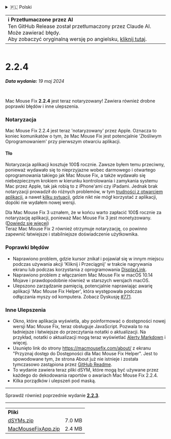<details>
<summary>🇵🇱 Polski</summary>

[🇬🇧 English (GitHub Release)](https://github.com/noah-nuebling/mac-mouse-fix/releases/tag/2.2.4)\
[🇦🇩 Català](https://redirect.macmousefix.com/?target=mmf-release&tag=2.2.4&locale=ca)\
[🇩🇪 Deutsch](https://redirect.macmousefix.com/?target=mmf-release&tag=2.2.4&locale=de)\
[🇪🇸 Español](https://redirect.macmousefix.com/?target=mmf-release&tag=2.2.4&locale=es)\
[🇫🇷 Français](https://redirect.macmousefix.com/?target=mmf-release&tag=2.2.4&locale=fr)\
[🇮🇩 Indonesia](https://redirect.macmousefix.com/?target=mmf-release&tag=2.2.4&locale=id)\
[🇮🇹 Italiano](https://redirect.macmousefix.com/?target=mmf-release&tag=2.2.4&locale=it)\
[🇭🇺 Magyar](https://redirect.macmousefix.com/?target=mmf-release&tag=2.2.4&locale=hu)\
[🇳🇱 Nederlands](https://redirect.macmousefix.com/?target=mmf-release&tag=2.2.4&locale=nl)\
**🇵🇱 Polski**\
[🇧🇷 Português (Brasil)](https://redirect.macmousefix.com/?target=mmf-release&tag=2.2.4&locale=pt-BR)\
[🇵🇹 Português (Portugal)](https://redirect.macmousefix.com/?target=mmf-release&tag=2.2.4&locale=pt-PT)\
[🇷🇴 Română](https://redirect.macmousefix.com/?target=mmf-release&tag=2.2.4&locale=ro)\
[🇸🇪 Svenska](https://redirect.macmousefix.com/?target=mmf-release&tag=2.2.4&locale=sv)\
[🇻🇳 Tiếng Việt](https://redirect.macmousefix.com/?target=mmf-release&tag=2.2.4&locale=vi)\
[🇹🇷 Türkçe](https://redirect.macmousefix.com/?target=mmf-release&tag=2.2.4&locale=tr)\
[🇨🇿 Čeština](https://redirect.macmousefix.com/?target=mmf-release&tag=2.2.4&locale=cs)\
[🇬🇷 Ελληνικά](https://redirect.macmousefix.com/?target=mmf-release&tag=2.2.4&locale=el)\
[🇷🇺 Русский](https://redirect.macmousefix.com/?target=mmf-release&tag=2.2.4&locale=ru)\
[🇺🇦 Українська](https://redirect.macmousefix.com/?target=mmf-release&tag=2.2.4&locale=uk)\
[🇮🇱 עברית](https://redirect.macmousefix.com/?target=mmf-release&tag=2.2.4&locale=he)\
[🇸🇦 العربية](https://redirect.macmousefix.com/?target=mmf-release&tag=2.2.4&locale=ar)\
[🇮🇳 हिन्दी](https://redirect.macmousefix.com/?target=mmf-release&tag=2.2.4&locale=hi)\
[🇹🇭 ไทย](https://redirect.macmousefix.com/?target=mmf-release&tag=2.2.4&locale=th)\
[🇨🇳 中文 (简体)](https://redirect.macmousefix.com/?target=mmf-release&tag=2.2.4&locale=zh-Hans)\
[🇨🇳 中文 (繁體)](https://redirect.macmousefix.com/?target=mmf-release&tag=2.2.4&locale=zh-Hant)\
[🇭🇰 中文（香港)](https://redirect.macmousefix.com/?target=mmf-release&tag=2.2.4&locale=zh-HK)\
[🇯🇵 日本語](https://redirect.macmousefix.com/?target=mmf-release&tag=2.2.4&locale=ja)\
[🇰🇷 한국어](https://redirect.macmousefix.com/?target=mmf-release&tag=2.2.4&locale=ko)\
[Help translate Mac Mouse Fix to different languages!](https://github.com/noah-nuebling/mac-mouse-fix/discussions/731)
</details>
<table align=><td>
<b>ℹ️ Przetłumaczone przez AI</b><br>
Ten GitHub Release został przetłumaczony przez Claude AI. Może zawierać błędy.<br>
Aby zobaczyć oryginalną wersję po angielsku, <a href="https://github.com/noah-nuebling/mac-mouse-fix/releases/tag/2.2.4">kliknij tutaj</a>.
</td></table>

<table></table>

# 2.2.4
***Data wydania:** 19 maj 2024*

<br>

Mac Mouse Fix **2.2.4** jest teraz notaryzowany! Zawiera również drobne poprawki błędów i inne ulepszenia.

### **Notaryzacja**

Mac Mouse Fix 2.2.4 jest teraz 'notaryzowany' przez Apple. Oznacza to koniec komunikatów o tym, że Mac Mouse Fix jest potencjalnie 'Złośliwym Oprogramowaniem' przy pierwszym otwarciu aplikacji.

#### Tło

Notaryzacja aplikacji kosztuje 100$ rocznie. Zawsze byłem temu przeciwny, ponieważ wydawało się to nieprzyjazne wobec darmowego i otwartego oprogramowania takiego jak Mac Mouse Fix, a także wydawało się niebezpiecznym krokiem w kierunku kontrolowania i zamykania systemu Mac przez Apple, tak jak robią to z iPhone'ami czy iPadami. Jednak brak notaryzacji prowadził do różnych problemów, w tym [trudności z otwarciem aplikacji](https://github.com/noah-nuebling/mac-mouse-fix/discussions/114), a nawet [kilku sytuacji](https://github.com/noah-nuebling/mac-mouse-fix/issues/95), gdzie nikt nie mógł korzystać z aplikacji, dopóki nie wydałem nowej wersji.

Dla Mac Mouse Fix 3 uznałem, że w końcu warto zapłacić 100$ rocznie za notaryzację aplikacji, ponieważ Mac Mouse Fix 3 jest monetyzowany. ([Dowiedz się więcej](https://redirect.macmousefix.com/?target=mmf-release&tag=3.0.0&locale=pl)) \
Teraz Mac Mouse Fix 2 również otrzymuje notaryzację, co powinno zapewnić łatwiejsze i stabilniejsze doświadczenie użytkownika.

### **Poprawki błędów**

- Naprawiono problem, gdzie kursor znikał i pojawiał się w innym miejscu podczas używania akcji 'Kliknij i Przeciągnij' w trakcie nagrywania ekranu lub podczas korzystania z oprogramowania [DisplayLink](https://www.synaptics.com/products/displaylink-graphics).
- Naprawiono problem z włączaniem Mac Mouse Fix w macOS 10.14 Mojave i prawdopodobnie również w starszych wersjach macOS.
- Ulepszono zarządzanie pamięcią, potencjalnie naprawiając awarię aplikacji 'Mac Mouse Fix Helper', która występowała podczas odłączania myszy od komputera. Zobacz Dyskusję [#771](https://github.com/noah-nuebling/mac-mouse-fix/discussions/771).

### **Inne Ulepszenia**

- Okno, które aplikacja wyświetla, aby poinformować o dostępności nowej wersji Mac Mouse Fix, teraz obsługuje JavaScript. Pozwala to na ładniejsze i łatwiejsze do przeczytania notatki o aktualizacji. Na przykład, notatki o aktualizacji mogą teraz wyświetlać [Alerty Markdown](https://github.com/orgs/community/discussions/16925) i więcej.
- Usunięto link do strony https://macmousefix.com/about/ z ekranu "Przyznaj dostęp do Dostępności dla Mac Mouse Fix Helper". Jest to spowodowane tym, że strona About już nie istnieje i została tymczasowo zastąpiona przez [GitHub Readme](https://github.com/noah-nuebling/mac-mouse-fix).
- To wydanie zawiera teraz pliki dSYM, które mogą być używane przez każdego do dekodowania raportów o awariach Mac Mouse Fix 2.2.4.
- Kilka porządków i ulepszeń pod maską.

---

Sprawdź również poprzednie wydanie [**2.2.3**](https://redirect.macmousefix.com/?target=mmf-release&tag=2.2.3&locale=pl).

---

<table align="start">
<tr>
    <td colspan=2>
        <b>Pliki</b>
    </td>
</tr>
<tr>
    <td><a href="https://github.com/noah-nuebling/mac-mouse-fix/releases/download/2.2.4/dSYMs.zip">dSYMs.zip</a></td>
    <td>7.0 MB</td>
</tr>
<tr>
    <td><a href="https://github.com/noah-nuebling/mac-mouse-fix/releases/download/2.2.4/MacMouseFixApp.zip">MacMouseFixApp.zip</a></td>
    <td>2.4 MB</td>
</tr>
</table>
